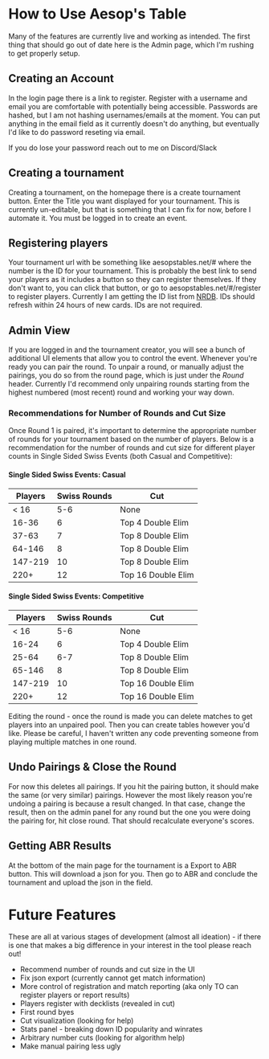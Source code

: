 # How to Use Aesop's Table

Many of the features are currently live and working as intended. The first thing that should go out of date here is the Admin page, which I'm rushing to get properly setup.

## Creating an Account

In the login page there is a link to register. Register with a username and email you are comfortable with potentially being accessible. Passwords are hashed, but I am not hashing usernames/emails at the moment. You can put anything in the email field as it currently doesn't do anything, but eventually I'd like to do password reseting via email.

If you do lose your password reach out to me on Discord/Slack

## Creating a tournament

Creating a tournament, on the homepage there is a create tournament button. Enter the Title you want displayed for your tournament. This is currently un-editable, but that is something that I can fix for now, before I automate it. You must be logged in to create an event.

## Registering players

Your tournament url with be something like aesopstables.net/# where the number is the ID for your tournament. This is probably the best link to send your players as it includes a button so they can register themselves. If they don't want to, you can click that button, or go to aesopstables.net/#/register to register players. Currently I am getting the ID list from [NRDB](https://netrunnerdb.com/). IDs should refresh within 24 hours of new cards. IDs are not required.

## Admin View

If you are logged in and the tournament creator, you will see a bunch of additional UI elements that allow you to control the event. Whenever you're ready you can pair the round. To unpair a round, or manually adjust the pairings, you do so from the round page, which is just under the *Round* header. Currently I'd recommend only unpairing rounds starting from the highest numbered (most recent) round and working your way down.

### Recommendations for Number of Rounds and Cut Size

Once Round 1 is paired, it's important to determine the appropriate number of rounds for your tournament based on the number of players. Below is a recommendation for the number of rounds and cut size for different player counts in Single Sided Swiss Events (both Casual and Competitive):

#### Single Sided Swiss Events: Casual

| Players | Swiss Rounds | Cut                   |
| ------- | ------------ | --------------------- |
| < 16    | 5-6          | None                  |
| 16-36   | 6            | Top 4 Double Elim     |
| 37-63   | 7            | Top 8 Double Elim     |
| 64-146  | 8            | Top 8 Double Elim     |
| 147-219 | 10           | Top 8 Double Elim     |
| 220+    | 12           | Top 16 Double Elim    |

#### Single Sided Swiss Events: Competitive

| Players | Swiss Rounds | Cut                   |
| ------- | ------------ | --------------------- |
| < 16    | 5-6          | None                  |
| 16-24   | 6          | Top 4 Double Elim     |
| 25-64   | 6-7           | Top 8 Double Elim     |
| 65-146   | 8           | Top 8 Double Elim     |
| 147-219   | 10           | Top 16 Double Elim    |
| 220+     | 12           | Top 16 Double Elim    |

Editing the round - once the round is made you can delete matches to get players into an unpaired pool. Then you can create tables however you'd like. Please be careful, I haven't written any code preventing someone from playing multiple matches in one round.

## Undo Pairings & Close the Round

For now this deletes all pairings. If you hit the pairing button, it should make the same (or very similar) pairings. However the most likely reason you're undoing a pairing is because a result changed. In that case, change the result, then on the admin panel for any round but the one you were doing the pairing for, hit close round. That should recalculate everyone's scores.

## Getting ABR Results

At the bottom of the main page for the tournament is a Export to ABR button. This will download a json for you. Then go to ABR and conclude the tournament and upload the json in the field.

# Future Features

These are all at various stages of development (almost all ideation) - if there is one that makes a big difference in your interest in the tool please reach out!

- Recommend number of rounds and cut size in the UI
- Fix json export (currently cannot get match information)
- More control of registration and match reporting (aka only TO can register players or report results)
- Players register with decklists (revealed in cut)
- First round byes
- Cut visualization (looking for help)
- Stats panel - breaking down ID popularity and winrates
- Arbitrary number cuts (looking for algorithm help)
- Make manual pairing less ugly
